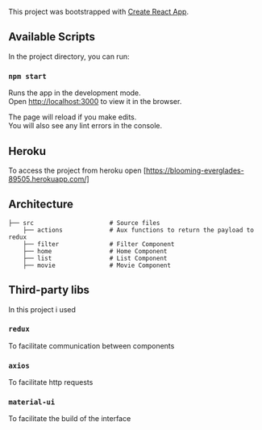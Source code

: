 This project was bootstrapped with [Create React App](https://github.com/facebook/create-react-app).

## Available Scripts

In the project directory, you can run:

### `npm start`

Runs the app in the development mode.<br>
Open [http://localhost:3000](http://localhost:3000) to view it in the browser.

The page will reload if you make edits.<br>
You will also see any lint errors in the console.


## Heroku

To access the project from heroku open [https://blooming-everglades-89505.herokuapp.com/]

## Architecture

    ├── src                     # Source files
        ├── actions             # Aux functions to return the payload to redux
        ├── filter              # Filter Component
        ├── home                # Home Component
        ├── list                # List Component
        ├── movie               # Movie Component

## Third-party libs

In this project i used

### `redux`

To facilitate communication between components

### `axios`

To facilitate http requests

### `material-ui`

To facilitate the build of the interface